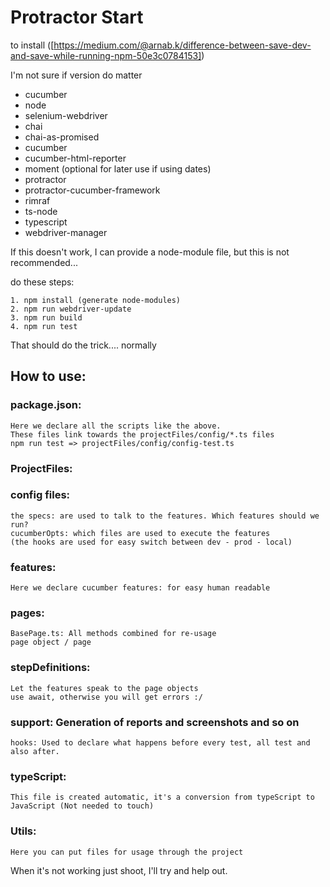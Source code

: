 # Protractor Start

to install
([https://medium.com/@arnab.k/difference-between-save-dev-and-save-while-running-npm-50e3c0784153])

I'm not sure if version do matter

* cucumber
* node
* selenium-webdriver
* chai
* chai-as-promised
* cucumber
* cucumber-html-reporter
* moment (optional for later use if using dates)
* protractor
* protractor-cucumber-framework
* rimraf
* ts-node
* typescript
* webdriver-manager

If this doesn't work, I can provide a node-module file, but this is not recommended...

do these steps: 
```
1. npm install (generate node-modules)
2. npm run webdriver-update
3. npm run build
4. npm run test
```
That should do the trick.... normally

## How to use:

### package.json:
    Here we declare all the scripts like the above. 
    These files link towards the projectFiles/config/*.ts files
    npm run test => projectFiles/config/config-test.ts

### ProjectFiles:
### config files:
    the specs: are used to talk to the features. Which features should we run? 
    cucumberOpts: which files are used to execute the features
    (the hooks are used for easy switch between dev - prod - local)

### features:
    Here we declare cucumber features: for easy human readable

### pages:
    BasePage.ts: All methods combined for re-usage
    page object / page

### stepDefinitions:
    Let the features speak to the page objects
    use await, otherwise you will get errors :/ 

### support: Generation of reports and screenshots and so on
    hooks: Used to declare what happens before every test, all test and also after. 

### typeScript: 
    This file is created automatic, it's a conversion from typeScript to JavaScript (Not needed to touch)

### Utils:
    Here you can put files for usage through the project


When it's not working just shoot, I'll try and help out. 
